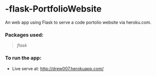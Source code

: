# -flask-PortfolioWebsite

An web app using Flask to serve a code portolio website via heroku.com.

### Packages used:
> *flask*

### To run the app: 
* Live serve at: http://drew007.herokuapp.com/
